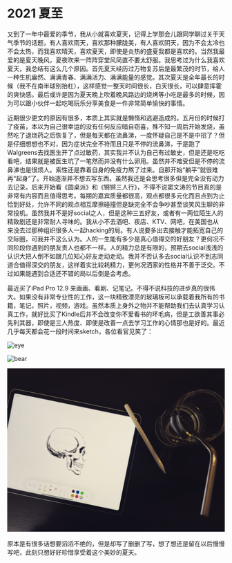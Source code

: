 # 2021 夏至


又到了一年中最爱的季节，我从小就喜欢夏天，记得上学那会儿跟同学聊过关于天气季节的话题，有人喜欢雨天，喜欢那种朦胧美，有人喜欢阴天，因为不会太冷也不会太热，而我喜欢晴天，喜欢夏天，即使是炎热的盛夏我都是喜欢的。当然我最爱的是夏天晚风，夏夜吹来一阵阵穿堂风简直不要太舒服。我思考过为什么我喜欢夏天，我总结有这么几个原因。首先夏天经历过万物复苏后是最繁茂的时节，给人一种生机盎然、满满青春、满满活力、满满能量的感觉。其次夏天是全年最长的时候（我不在南半球别抬杠），这样感觉一整天时间很长，白天很长，可以肆意挥霍的爽快感。最后或许是因为夏天晚上吹着晚风路边的烧烤等小吃是最多的时候，因为可以跟小伙伴一起吃喝玩乐分享美食是一件非常简单愉快的事情。

近期很少更文的原因有很多，本质上其实就是懒惰和逃避造成的。五月份的时候打了疫苗，本以为自己很幸运的没有任何反应暗自窃喜，殊不知一周后开始发烧，虽然吃了退烧药之后恢复了，但是每天都在流鼻涕，一度怀疑自己是不是中招了？但是仔细想想也不对，因为症状完全不符而且只是不停的流鼻涕，于是跑了Walgreens去找医生开了点过敏药，其实我并不认为自己有过敏史，但是还是吃吃看吧，结果就是被医生坑了一笔然而并没有什么卵用。虽然并不难受但是不停的流鼻涕也是很烦人。索性还是靠着自身的免疫力熬了过来。自那开始“躺平”就很难再“起身”了。开始逐渐并不想去写东西。虽然我还是会思考很多但是完全没有动力去记录。后来开始看《圆桌派》和《锵锵三人行》，不得不说窦文涛的节目真的是非常有内容而且值得思考。每期的嘉宾质量都很高，观点都很多元化而且点到为止恰到好处，允许不同的观点相互摩擦碰撞但是缺完全不会争吵甚至谈笑风生聊的非常投机。虽然我并不是好social之人，但是这种三五好友，或者有一两位陌生人的精致剧还是非常耐人寻味的。我从小不去酒吧、夜店、KTV、网吧，在美国也从来没去过那种组织很多人一起hacking的局。有人说要多出去接触才能拓宽自己的交际圈，可我并不这么认为。人的一生能有多少是真心值得交的好朋友？更何况不同阶段你遇到的朋友贵人也都不一样。人的精力总是有限的，预期去social浅浅的认识大把人倒不如跟几位知心好友走动走动。我并不否认多去social认识不到志同道合值得深交的朋友，这样着实比较耗精力，更何况洒家的性格并不善于泛交。不过如果能遇到合适还不错的局以后倒是会考虑。

最近买了iPad Pro 12.9 来画画、看剧、记笔记。不得不说科技的进步真的很伟大。如果没有非常专业性的工作，这一块精致漂亮的玻璃板可以承载着我所有的书籍，笔记，照片，视频，游戏。虽然本质上身外之物并不能帮助我们去认真学习认真工作，就好比买了Kindle后并不会改变你不爱看书的坏毛病，但是工欲善其事必先利其器，即使是三人热度、即使是改善一点去学习工作的心情那也是好的。最近几乎每天都会花一段时间来sketch，各位看官见笑了：

![eye](/images/Drawing&Painting/eye.jpg)

![bear](/images/Drawing&Painting/bear.jpg)

![skill](/images/Drawing&Painting/skill.jpg)

原本是有很多话想要滔滔不绝的，但是却写了删删了写，想了想还是留在以后慢慢写吧，此刻只想好好珍惜享受着这个美妙的夏天。


